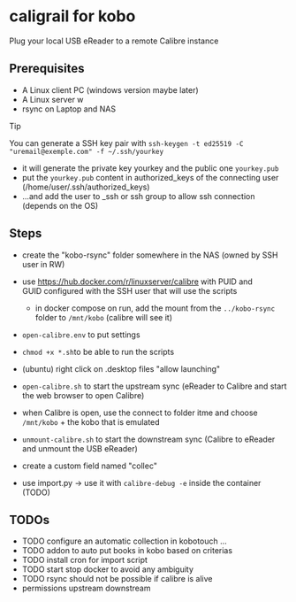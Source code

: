 # caligrail for kobo
Plug your local USB eReader to a remote Calibre instance

## Prerequisites
- A Linux client PC (windows version maybe later)
- A Linux server w
- rsync on Laptop and NAS


> [!TIP]
> You can generate a SSH key pair with `ssh-keygen -t ed25519 -C "uremail@exemple.com" -f ~/.ssh/yourkey`
> - it will generate the private key yourkey and the public one `yourkey.pub`
> - put the `yourkey.pub` content in authorized_keys of the connecting user (/home/user/.ssh/authorized_keys)
> - ...and add the user to _ssh or ssh group to allow ssh connection (depends on the OS)

## Steps

- create the "kobo-rsync" folder somewhere in the NAS (owned by SSH user in RW)

- use https://hub.docker.com/r/linuxserver/calibre with PUID and GUID configured with the SSH user that will use the scripts
  - in docker compose on run, add the mount from the `../kobo-rsync` folder to `/mnt/kobo` (calibre will see it)

- `open-calibre.env` to put settings

- `chmod +x *.sh`to be able to run the scripts

- (ubuntu) right click on .desktop files "allow launching"

- `open-calibre.sh` to start the upstream sync (eReader to Calibre and start the web browser to open Calibre)

- when Calibre is open, use the connect to folder itme and choose `/mnt/kobo` + the kobo that is emulated

- `unmount-calibre.sh` to start the downstream sync (Calibre to eReader and unmount the USB eReader)



- create a custom field named "collec"

- use import.py -> use it with `calibre-debug -e` inside the container (TODO)


## TODOs

- TODO configure an automatic collection in kobotouch ...
- TODO addon to auto put books in kobo based on criterias
- TODO install cron for import script
- TODO start stop docker to avoid any ambiguity
- TODO rsync should not be possible if calibre is alive
- permissions upstream downstream 

